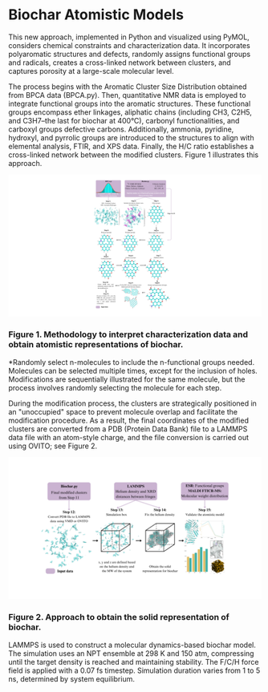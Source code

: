 # Biochar Atomistic Models
This new approach, implemented in Python and visualized using PyMOL, considers chemical constraints and characterization data. It incorporates polyaromatic structures and defects, randomly assigns functional groups and radicals, creates a cross-linked network between clusters, and captures porosity at a large-scale molecular level. 

The process begins with the Aromatic Cluster Size Distribution obtained from BPCA data (BPCA.py). Then, quantitative NMR data is employed to integrate functional groups into the aromatic structures. These functional groups encompass ether linkages, aliphatic chains (including CH3, C2H5, and C3H7–the last for biochar at 400°C), carbonyl functionalities, and carboxyl groups defective carbons. Additionally, ammonia, pyridine, hydroxyl, and pyrrolic groups are introduced to the structures to align with elemental analysis, FTIR, and XPS data. Finally, the H/C ratio establishes a cross-linked network between the modified clusters. Figure 1 illustrates this approach.

![plot](./Figures/1.png)
### Figure 1. Methodology to interpret characterization data and obtain atomistic representations of biochar. 
*Randomly select n-molecules to include the n-functional groups needed. Molecules can be selected multiple times, except for the inclusion of holes. 
Modifications are sequentially illustrated for the same molecule, but the process involves randomly selecting the molecule for each step. 

During the modification process, the clusters are strategically positioned in an "unoccupied" space to prevent molecule overlap and facilitate the modification procedure. As a result, the final coordinates of the modified clusters are converted from a PDB (Protein Data Bank) file to a LAMMPS data file with an atom-style charge, and the file conversion is carried out using OVITO; see Figure 2. 

![plot](./Figures/2.png)
### Figure 2. Approach to obtain the solid representation of biochar. 

LAMMPS is used to construct a molecular dynamics-based biochar model. The simulation uses an NPT ensemble at 298 K and 150 atm, compressing until the target density is reached and maintaining stability. The F/C/H force field is applied with a 0.07 fs timestep. Simulation duration varies from 1 to 5 ns, determined by system equilibrium.
